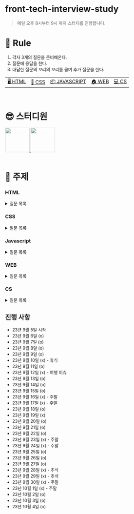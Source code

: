 # front-tech-interview-study

> 매일 오후 8시부터 9시 까지 스터디를 진행합니다.

# 🔖 Rule

1. 각자 3개의 질문을 준비해온다.
2. 질문에 응답을 한다.
3. 대답한 질문의 꼬리의 꼬리를 물며 추가 질문을 한다.

<table>
  <tr>
    <td><a href='#html'>🖥️ HTML</a></td>
    <td><a href='#css'>📂 CSS</a></td>
    <td><a href='#javascript'>📦 JAVASCRIPT</a></td>
    <td><a href='#web'>🏠 WEB</a></td>
    <td><a href='#cs'>💻 CS</a></td>
  </tr>
</table>

<br/>

# 😎 스터디원

<div>
  <a href="https://github.com/in-ch">
    <img src="https://avatars.githubusercontent.com/u/49556566?s=400&u=c4e5b6932fbd0ecca42df294eda9591820a3a327&v=4" width="80" style="max-width: 100%;">
  </a>
  <a href="https://github.com/bumsly">
    <img src="https://avatars.githubusercontent.com/u/65000254?v=4" width="80" style="max-width: 100%;">
  </a>
</div>

<br/>

# 📌 주제

### HTML
<details>
  <summary>질문 목록</summary>

- [attribute랑 property의 차이점을 설명해주세요.](https://github.com/in-ch/tech-inverview-study/blob/master/html/README.md#html-attribute%EB%9E%91-property%EC%9D%98-%EC%B0%A8%EC%9D%B4%EC%A0%90%EC%9D%84-%EC%84%A4%EB%AA%85%ED%95%B4%EC%A3%BC%EC%84%B8%EC%9A%94)
- [withCredentials에 대해서 설명해주세요.](https://github.com/in-ch/tech-inverview-study/tree/master/html#withcredentials%EC%97%90-%EB%8C%80%ED%95%B4%EC%84%9C-%EC%84%A4%EB%AA%85%ED%95%B4%EC%A3%BC%EC%84%B8%EC%9A%94)
- [웹 프로토콜이란?](https://github.com/in-ch/tech-inverview-study/tree/master/html#%EC%9B%B9-%ED%94%84%EB%A1%9C%ED%86%A0%EC%BD%9C%EC%9D%B4%EB%9E%80)
- [시멘틱 마크업이란?](https://github.com/in-ch/tech-inverview-study/tree/master/html#%EC%8B%9C%EB%A9%98%ED%8B%B1-%EB%A7%88%ED%81%AC%EC%97%85%EC%9D%B4%EB%9E%80)

</details>

### CSS

<details>
  <summary>질문 목록</summary>

- [px, em, rem에 대해서 설명해주세요.](https://github.com/in-ch/tech-inverview-study/blob/master/css/README.md#px-em-rem%EC%97%90-%EB%8C%80%ED%95%B4%EC%84%9C-%EC%84%A4%EB%AA%85%ED%95%B4%EC%A3%BC%EC%84%B8%EC%9A%94)
- [ next.js에서 css를 정의하기 위한 방법 중 선호하는 방식과 왜 그 방식을 선호하는지에 대해 설명해주세요.](https://github.com/in-ch/tech-inverview-study/blob/master/css/README.md#nextjs%EC%97%90%EC%84%9C-css%EB%A5%BC-%EC%A0%95%EC%9D%98%ED%95%98%EA%B8%B0-%EC%9C%84%ED%95%9C-%EB%B0%A9%EB%B2%95-%EC%A4%91-%EC%84%A0%ED%98%B8%ED%95%98%EB%8A%94-%EB%B0%A9%EC%8B%9D%EA%B3%BC-%EC%99%9C-%EA%B7%B8-%EB%B0%A9%EC%8B%9D%EC%9D%84-%EC%84%A0%ED%98%B8%ED%95%98%EB%8A%94%EC%A7%80%EC%97%90-%EB%8C%80%ED%95%B4-%EC%84%A4%EB%AA%85%ED%95%B4%EC%A3%BC%EC%84%B8%EC%9A%94)
- [position에 대해 설명해주세요.](https://github.com/in-ch/tech-inverview-study/blob/master/css/README.md#position%EC%97%90-%EB%8C%80%ED%95%B4-%EC%84%A4%EB%AA%85%ED%95%B4%EC%A3%BC%EC%84%B8%EC%9A%94)
- [css에서 margin과 padding에 대해 말해주세요.](https://github.com/in-ch/tech-inverview-study/blob/master/css/README.md#css%EC%97%90%EC%84%9C-margin%EA%B3%BC-padding%EC%97%90-%EB%8C%80%ED%95%B4-%EB%A7%90%ED%95%B4%EC%A3%BC%EC%84%B8%EC%9A%94)

</details>

### Javascript

<details>
  <summary>질문 목록</summary>
  
  - [화살표 함수랑 다른 일반 함수의 차이점을 알려주세요.](https://github.com/in-ch/tech-inverview-study/tree/master/javascript#%ED%99%94%EC%82%B4%ED%91%9C-%ED%95%A8%EC%88%98%EB%9E%91-%EB%8B%A4%EB%A5%B8-%EC%9D%BC%EB%B0%98-%ED%95%A8%EC%88%98%EC%9D%98-%EC%B0%A8%EC%9D%B4%EC%A0%90%EC%9D%80)
  - [화살표 함수에 this 객체가 없으므로써 예상 가능한 오류에 대해서 설명해주세요.](https://github.com/in-ch/tech-inverview-study/tree/master/javascript#%EB%8F%99%EB%93%B1-%EC%97%B0%EC%82%B0%EC%9E%90%EC%99%80-%EC%97%B0%EC%82%B0%EC%9E%90%EC%9D%98-%EC%B0%A8%EC%9D%B4%EC%A0%90%EC%9D%84-%EC%84%A4%EB%AA%85%ED%95%B4%EC%A3%BC%EC%84%B8%EC%9A%94)
  - [얕은 복사 vs 깊은 복사에 대해서 설명해주세요.](https://github.com/in-ch/tech-inverview-study/tree/master/javascript#%EC%96%95%EC%9D%80-%EB%B3%B5%EC%82%AC-vs-%EA%B9%8A%EC%9D%80-%EB%B3%B5%EC%82%AC%EC%97%90-%EB%8C%80%ED%95%B4%EC%84%9C-%EC%84%A4%EB%AA%85%ED%95%B4%EC%A3%BC%EC%84%B8%EC%9A%94)
  - [동등 연산자(==)와 연산자의 차이점(===)을 설명해주세요.](https://github.com/in-ch/tech-inverview-study/tree/master/javascript#%EB%8F%99%EB%93%B1-%EC%97%B0%EC%82%B0%EC%9E%90%EC%99%80-%EC%97%B0%EC%82%B0%EC%9E%90%EC%9D%98-%EC%B0%A8%EC%9D%B4%EC%A0%90%EC%9D%84-%EC%84%A4%EB%AA%85%ED%95%B4%EC%A3%BC%EC%84%B8%EC%9A%94)
  - [왜 호이스팅이 일어나고 호이스팅이 일어남으로써 발생 가능한 오류는?](https://github.com/in-ch/tech-inverview-study/tree/master/javascript#%EC%99%9C-%ED%98%B8%EC%9D%B4%EC%8A%A4%ED%8C%85%EC%9D%B4-%EC%9D%BC%EC%96%B4%EB%82%98%EA%B3%A0-%ED%98%B8%EC%9D%B4%EC%8A%A4%ED%8C%85%EC%9D%B4-%EC%9D%BC%EC%96%B4%EB%82%A8%EC%9C%BC%EB%A1%9C%EC%8D%A8-%EB%B0%9C%EC%83%9D-%EA%B0%80%EB%8A%A5%ED%95%9C-%EC%98%A4%EB%A5%98%EB%8A%94)
  - [제너레이터에 대해서 설명해주세요.](https://github.com/in-ch/tech-inverview-study/tree/master/javascript#%EC%A0%9C%EB%84%88%EB%A0%88%EC%9D%B4%ED%84%B0%EC%97%90-%EB%8C%80%ED%95%B4%EC%84%9C-%EC%84%A4%EB%AA%85%ED%95%B4%EC%A3%BC%EC%84%B8%EC%9A%94)
  - [실행 컨텍스트에 대해서 설명해주세요.](https://github.com/in-ch/tech-inverview-study/tree/master/javascript#%EC%8B%A4%ED%96%89-%EC%BB%A8%ED%85%8D%EC%8A%A4%ED%8A%B8%EC%97%90-%EB%8C%80%ED%95%B4%EC%84%9C-%EC%84%A4%EB%AA%85%ED%95%B4%EC%A3%BC%EC%84%B8%EC%9A%94)
  - [이벤트 버블링에 대해서 설명해주시고 방지하는 방법에 대해서 알려주세요.](https://github.com/in-ch/tech-inverview-study/tree/master/javascript#%EC%9D%B4%EB%B2%A4%ED%8A%B8-%EB%B2%84%EB%B8%94%EB%A7%81%EC%97%90-%EB%8C%80%ED%95%B4%EC%84%9C-%EC%84%A4%EB%AA%85%ED%95%B4%EC%A3%BC%EC%8B%9C%EA%B3%A0-%EB%B0%A9%EC%A7%80%ED%95%98%EB%8A%94-%EB%B0%A9%EB%B2%95%EC%97%90-%EB%8C%80%ED%95%B4%EC%84%9C-%EC%95%8C%EB%A0%A4%EC%A3%BC%EC%84%B8%EC%9A%94)
  - [this와 연관지어서 bind에 대해서 설명해주세요.](https://github.com/in-ch/tech-inverview-study/tree/master/javascript#this%EC%99%80-%EC%97%B0%EA%B4%80%EC%A7%80%EC%96%B4%EC%84%9C-bind%EC%97%90-%EB%8C%80%ED%95%B4%EC%84%9C-%EC%84%A4%EB%AA%85%ED%95%B4%EC%A3%BC%EC%84%B8%EC%9A%94)
  - [데이터 바인딩에 대해서 설명해주세요.](https://github.com/in-ch/tech-inverview-study/tree/master/javascript#%EC%96%91%EB%B0%A9%ED%96%A5-%EB%B0%94%EC%9D%B8%EB%94%A9%EA%B3%BC-%EB%8B%A8%EB%B0%A9%ED%96%A5-%EB%B0%94%EC%9D%B8%EB%94%A9%EC%97%90-%EB%8C%80%ED%95%B4%EC%84%9C-%EC%84%A4%EB%AA%85%ED%95%B4%EC%A3%BC%EC%84%B8%EC%9A%94)
  - [React hooks에 대한 장점을 설명해주세요.](https://github.com/in-ch/tech-inverview-study/tree/master/javascript#react-hooks%EC%97%90-%EB%8C%80%ED%95%9C-%EC%9E%A5%EC%A0%90%EC%9D%84-%EC%84%A4%EB%AA%85%ED%95%B4%EC%A3%BC%EC%84%B8%EC%9A%94)
  - [iterable 객체에 대해서 설명해주세요.](https://github.com/in-ch/tech-inverview-study/tree/master/javascript#iterable-%EA%B0%9D%EC%B2%B4%EC%97%90-%EB%8C%80%ED%95%B4%EC%84%9C-%EC%84%A4%EB%AA%85%ED%95%B4%EC%A3%BC%EC%84%B8%EC%9A%94)
  - [SEO 최적화 방법에 대해서 설명해주세요.](https://github.com/in-ch/tech-inverview-study/tree/master/javascript#seo-%EC%B5%9C%EC%A0%81%ED%99%94-%EB%B0%A9%EB%B2%95%EC%97%90-%EB%8C%80%ED%95%B4%EC%84%9C-%EC%84%A4%EB%AA%85%ED%95%B4%EC%A3%BC%EC%84%B8%EC%9A%94)
  - [자바스크립트의 메모리 관리에 대해 아는 대로 설명해주세요(*)](https://github.com/in-ch/tech-inverview-study/tree/master/javascript#%EC%9E%90%EB%B0%94%EC%8A%A4%ED%81%AC%EB%A6%BD%ED%8A%B8%EC%9D%98-%EB%A9%94%EB%AA%A8%EB%A6%AC-%EA%B4%80%EB%A6%AC%EC%97%90-%EB%8C%80%ED%95%B4-%EC%95%84%EB%8A%94-%EB%8C%80%EB%A1%9C-%EC%84%A4%EB%AA%85%ED%95%B4%EC%A3%BC%EC%84%B8%EC%9A%94)
  - [메모리 누수를 위해 해야할 것들을 알려주세요.](https://github.com/in-ch/tech-inverview-study/tree/master/javascript#%EB%A9%94%EB%AA%A8%EB%A6%AC-%EB%88%84%EC%88%98%EB%A5%BC-%EC%9C%84%ED%95%B4-%ED%95%B4%EC%95%BC%ED%95%A0-%EA%B2%83%EB%93%A4%EC%9D%84-%EC%95%8C%EB%A0%A4%EC%A3%BC%EC%84%B8%EC%9A%94)
  - [Promise와 Callback의 차이를 설명해주세요.](https://github.com/in-ch/tech-inverview-study/tree/master/javascript#promise%EC%99%80-callback%EC%9D%98-%EC%B0%A8%EC%9D%B4%EB%A5%BC-%EC%84%A4%EB%AA%85%ED%95%B4%EC%A3%BC%EC%84%B8%EC%9A%94)
  - [var, let, const의 차이를 설명해주세요.](https://github.com/in-ch/tech-inverview-study/tree/master/javascript#var-let-const%EC%9D%98-%EC%B0%A8%EC%9D%B4%EB%A5%BC-%EC%84%A4%EB%AA%85%ED%95%B4%EC%A3%BC%EC%84%B8%EC%9A%94)
  - [브라우저는 JSX 파일을 읽을 수 있나요?](https://github.com/in-ch/tech-inverview-study/tree/master/javascript#%EB%B8%8C%EB%9D%BC%EC%9A%B0%EC%A0%80%EB%8A%94-jsx-%ED%8C%8C%EC%9D%BC%EC%9D%84-%EC%9D%BD%EC%9D%84-%EC%88%98-%EC%9E%88%EB%82%98%EC%9A%94)
  - [JSX 문법의 특징과 준수사항을 몇 개 알려준다면?](https://github.com/in-ch/tech-inverview-study/tree/master/javascript#jsx-%EB%AC%B8%EB%B2%95%EC%9D%98-%ED%8A%B9%EC%A7%95%EA%B3%BC-%EC%A4%80%EC%88%98%EC%82%AC%ED%95%AD%EC%9D%84-%EB%AA%87-%EA%B0%9C-%EC%95%8C%EB%A0%A4%EC%A4%80%EB%8B%A4%EB%A9%B4)
  - [Closure에 대해서 설명해주세요.](https://github.com/in-ch/tech-inverview-study/blob/master/javascript/README.md#closure%EC%97%90-%EB%8C%80%ED%95%B4%EC%84%9C-%EC%84%A4%EB%AA%85%ED%95%B4%EC%A3%BC%EC%84%B8%EC%9A%94)
  - [javascript 성능 최적화를 위해 노력한 것을 설명해주세요](https://github.com/in-ch/tech-inverview-study/blob/master/javascript/README.md#javascript-%EC%84%B1%EB%8A%A5-%EC%B5%9C%EC%A0%81%ED%99%94%EB%A5%BC-%EC%9C%84%ED%95%B4-%EB%85%B8%EB%A0%A5%ED%95%9C-%EA%B2%83%EC%9D%84-%EC%84%A4%EB%AA%85%ED%95%B4%EC%A3%BC%EC%84%B8%EC%9A%94)
  - [TDZ란?](https://github.com/in-ch/tech-inverview-study/blob/master/javascript/README.md#tdz%EB%9E%80)
  - [이벤트 핸들러 vs 이벤트 리스너](https://github.com/in-ch/tech-inverview-study/blob/master/javascript/README.md#%EC%9D%B4%EB%B2%A4%ED%8A%B8-%ED%95%B8%EB%93%A4%EB%9F%AC-vs-%EC%9D%B4%EB%B2%A4%ED%8A%B8-%EB%A6%AC%EC%8A%A4%EB%84%88)
  - [Javascript는 어떤 언어입니까?](https://github.com/in-ch/tech-inverview-study/blob/master/javascript/README.md#javascript%EB%8A%94-%EC%96%B4%EB%96%A4-%EC%96%B8%EC%96%B4%EC%9E%85%EB%8B%88%EA%B9%8C)
  - [esModule과 CommonJS (CJS)에 대해서 설명해주세요.](https://github.com/in-ch/tech-inverview-study/blob/master/javascript/README.md#esmodule%EA%B3%BC-commonjs-cjs%EC%97%90-%EB%8C%80%ED%95%B4%EC%84%9C-%EC%84%A4%EB%AA%85%ED%95%B4%EC%A3%BC%EC%84%B8%EC%9A%94)
  - [불변성을 유지하는 방법은?](https://github.com/in-ch/tech-inverview-study/blob/master/javascript/README.md#esmodule%EA%B3%BC-commonjs-cjs%EC%97%90-%EB%8C%80%ED%95%B4%EC%84%9C-%EC%84%A4%EB%AA%85%ED%95%B4%EC%A3%BC%EC%84%B8%EC%9A%94)
  - [상속 및 prototype에 대해서 설명해주세요.](https://github.com/in-ch/tech-inverview-study/blob/master/javascript/README.md#%EC%83%81%EC%86%8D-%EB%B0%8F-prototype%EC%97%90-%EB%8C%80%ED%95%B4%EC%84%9C-%EC%84%A4%EB%AA%85%ED%95%B4%EC%A3%BC%EC%84%B8%EC%9A%94)
  - [렉시컬 스코프에 대해서 설명해주세요.](https://github.com/in-ch/tech-inverview-study/tree/master/javascript#%EB%A0%89%EC%8B%9C%EC%BB%AC-%EC%8A%A4%EC%BD%94%ED%94%84%EC%97%90-%EB%8C%80%ED%95%B4%EC%84%9C-%EC%84%A4%EB%AA%85%ED%95%B4%EC%A3%BC%EC%84%B8%EC%9A%94)

</details>

### WEB

<details>
  <summary>질문 목록</summary>

- [MVC, MVVM 모델에 대해 설명해주세요.](https://github.com/in-ch/tech-inverview-study/blob/master/web/README.md#mvc-mvvm-%EB%AA%A8%EB%8D%B8%EC%97%90-%EB%8C%80%ED%95%B4-%EC%84%A4%EB%AA%85%ED%95%B4%EC%A3%BC%EC%84%B8%EC%9A%94)
- [HTTP와 HTTPS의 차이점은?](https://github.com/in-ch/tech-inverview-study/blob/master/web/README.md#http%EC%99%80-https%EC%9D%98-%EC%B0%A8%EC%9D%B4%EC%A0%90%EC%9D%80)
- [CORS 에러 - 정의, 특징, 해결 방법](https://github.com/in-ch/tech-inverview-study/blob/master/web/README.md#cors-%EC%97%90%EB%9F%AC---%EC%A0%95%EC%9D%98-%ED%8A%B9%EC%A7%95-%ED%95%B4%EA%B2%B0-%EB%B0%A9%EB%B2%95)
- [cors가 왜 등장했는지에 대해 설명해주세요.](https://github.com/in-ch/tech-inverview-study/blob/master/web/README.md#cors%EA%B0%80-%EC%99%9C-%EB%93%B1%EC%9E%A5%ED%96%88%EB%8A%94%EC%A7%80%EC%97%90-%EB%8C%80%ED%95%B4-%EC%84%A4%EB%AA%85%ED%95%B4%EC%A3%BC%EC%84%B8%EC%9A%94)
- [쿠키, 세션, 로컬 스토리지의 장단점](https://github.com/in-ch/tech-inverview-study/blob/master/web/README.md#%EC%BF%A0%ED%82%A4-%EC%84%B8%EC%85%98-%EB%A1%9C%EC%BB%AC-%EC%8A%A4%ED%86%A0%EB%A6%AC%EC%A7%80%EC%9D%98-%EC%9E%A5%EB%8B%A8%EC%A0%90)
- [비동기 함수에 대해서 설명해주세요.](https://github.com/in-ch/tech-inverview-study/tree/master/web#%EB%B9%84%EB%8F%99%EA%B8%B0-%ED%95%A8%EC%88%98%EC%97%90-%EB%8C%80%ED%95%B4%EC%84%9C-%EC%84%A4%EB%AA%85%ED%95%B4%EC%A3%BC%EC%84%B8%EC%9A%94)
- [브라우저의 렌더링 원리를 설명해주세요.](https://github.com/in-ch/tech-inverview-study/tree/master/web#%EB%B8%8C%EB%9D%BC%EC%9A%B0%EC%A0%80%EC%9D%98-%EB%A0%8C%EB%8D%94%EB%A7%81-%EC%9B%90%EB%A6%AC%EB%A5%BC-%EC%84%A4%EB%AA%85%ED%95%B4%EC%A3%BC%EC%84%B8%EC%9A%94)
- [Reflow와 Repaint에 대해 설명해주세요.](https://github.com/in-ch/tech-inverview-study/tree/master/css#css%EC%97%90%EC%84%9C-margin%EA%B3%BC-padding%EC%97%90-%EB%8C%80%ED%95%B4-%EB%A7%90%ED%95%B4%EC%A3%BC%EC%84%B8%EC%9A%94)
- [TDZ란?](https://github.com/in-ch/tech-inverview-study/tree/master/javascript#tdz%EB%9E%80)

</details>

### CS

<details>
  <summary>질문 목록</summary>

- [OOP의 특징에 대해 설명해주세요.](https://github.com/in-ch/tech-inverview-study/tree/master/cs#oop%EC%9D%98-%ED%8A%B9%EC%A7%95%EC%97%90-%EB%8C%80%ED%95%B4-%EC%84%A4%EB%AA%85%ED%95%B4%EC%A3%BC%EC%84%B8%EC%9A%94)
- [자바스크립트의 배열이 실제 자료구조 배열이 아닌데 그 이유는?](https://github.com/in-ch/tech-inverview-study/tree/master/cs#%EC%9E%90%EB%B0%94%EC%8A%A4%ED%81%AC%EB%A6%BD%ED%8A%B8%EC%9D%98-%EB%B0%B0%EC%97%B4%EC%9D%B4-%EC%8B%A4%EC%A0%9C-%EC%9E%90%EB%A3%8C%EA%B5%AC%EC%A1%B0-%EB%B0%B0%EC%97%B4%EC%9D%B4-%EC%95%84%EB%8B%8C%EB%8D%B0-%EA%B7%B8-%EC%9D%B4%EC%9C%A0%EB%8A%94)


</details>

## 진행 사항 

- 23년 9월 5일 시작
- 23년 9월 6일 (o)
- 23년 9월 7일 (o)
- 23년 9월 8일 (o)
- 23년 9월 9일 (o)
- 23년 9월 10일 (x) - 휴식
- 23년 9월 11일 (o)
- 23년 9월 12일 (x) - 여행 이슈
- 23년 9월 13일 (o)
- 23년 9월 14일 (o)
- 23년 9월 15일 (o)
- 23년 9월 16일 (x) - 주말
- 23년 9월 17일 (x) - 주말
- 23년 9월 18일 (o)
- 23년 9월 19일 (x) 
- 23년 9월 20일 (o)
- 23년 9월 21일 (o)
- 23년 9월 22일 (o)
- 23년 9월 23일 (x) - 주말
- 23년 9월 24일 (x) - 주말
- 23년 9월 25일 (o) 
- 23년 9월 26일 (o)
- 23년 9월 27일 (o)
- 23년 9월 28일 (x) - 추석
- 23년 9월 29일 (x) - 추석
- 23년 9월 30일 (x) - 주말
- 23년 10월 1일 (x) - 주말
- 23년 10월 2일 (o)
- 23년 10월 3일 (o)
- 23년 10월 4일 (o) 

